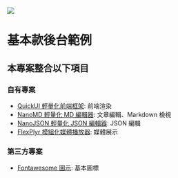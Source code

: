 [![](https://skillicons.dev/icons?i=github)](https://github.com/pardnchiu/web-admin-20241110)

# 基本款後台範例

## 本專案整合以下項目

### 自有專案

- [QuickUI 輕量化前端框架](https://github.com/pardnchiu/QuickUI): 前端渲染
- [NanoMD 輕量化 MD 編輯器](https://github.com/pardnchiu/NanoMD): 文章編輯、Markdown 檢視
- [NanoJSON 輕量化 JSON 編輯器](https://github.com/pardnchiu/NanoJSON): JSON 編輯
- [FlexPlyr 模組化媒體播放器](https://github.com/pardnchiu/FlexPlyr): 媒體展示

### 第三方專案

- [Fontawesome 圖示](https://fontawesome.com): 基本圖標